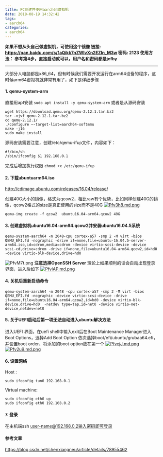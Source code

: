 ```yaml
---
title: PC创建并使用aarch64虚拟机
date: 2018-08-19 14:32:42
tags:
- aarch64
categories:
- aarch64
---
```


**如果不想从头自己做虚拟机，可使用这个镜像
链接: https://pan.baidu.com/s/1aQikk7nZWlvXn2EZIn_M3w 密码: 2123
使用方法：
参考第4步，直接启动就可以，用户名和密码都是jefby**

----------

大部分人电脑都是x86_64，但有时候我们需要开发运行在arm64设备的程序，这时候arm64虚拟机就非常有用了，如下是详细步骤

#### 1. qemu-system-arm

直接用apt安装 `sudo apt install -y qemu-system-arm`
或者是从源码安装
```	
wget https://download.qemu.org/qemu-2.12.1.tar.bz2
tar -xjvf qemu-2.12.1.tar.bz2
cd qemu-2.12.1/
./configure –-target-list=aarch64-softmmu
make -j16
sudo make install
```
源码安装需要注意，创建/etc/qemu-ifup文件，内容如下：
```	
#!/bin/sh 
/sbin/ifconfig $1 192.168.0.1
```
完成后增加执行权限
`chmod +x /etc/qemu-ifup`
	
#### 2. 下载ubuntuarm64.iso
http://cdimage.ubuntu.com/releases/16.04/release/
	
创建40G大小的镜像，格式为qcow2，相比raw有个优势，比如同样创建40G的镜像，qcow2格式的size是真正使用的size而不是40G
[![Pfv3h8.md.png](https://s1.ax1x.com/2018/08/19/Pfv3h8.md.png)](https://imgchr.com/i/Pfv3h8)
```
qemu-img create -f qcow2  ubuntu16.04-arm64.qcow2 40G
```
	
#### 3. 创建虚拟机ubuntu16.04-arm64.qcow2并安装ubuntu16.04.5系统

```
qemu-system-aarch64 -m 2048-cpu cortex-a57 -smp 2 -M virt -bios QEMU_EFI.fd -nographic -drive if=none,file=ubuntu-16.04.5-server-arm64.iso,id=cdrom,media=cdrom -device virtio-scsi-device -device scsi-cd,drive=cdrom -drive if=none,file=ubuntu16.04-arm64.qcow2,id=hd0 -device virtio-blk-device,drive=hd0
```
![PfvM7t.png](https://s1.ax1x.com/2018/08/19/PfvM7t.png)
**注意选择OpenSSH Server**
理论上如果顺利的话会自动出现登录界面，进入后如下
[![PfvlAP.md.png](https://s1.ax1x.com/2018/08/19/PfvlAP.md.png)](https://imgchr.com/i/PfvlAP)

####	4. 关机后重新启动命令
	
```
qemu-system-aarch64 -m 2048 -cpu cortex-a57 -smp 2 -M virt -bios QEMU_EFI.fd -nographic -device virtio-scsi-device -drive if=none,file=ubuntu16.04-arm64.qcow2,id=hd0 -device virtio-blk-device,drive=hd0  -netdev type=tap,id=net0 -device virtio-net-device,netdev=net0
```

####	5. 关于UEFI启动后第一项无法自动进入ubuntu解决方法

进入UEFI 界面，在uefi shell中输入exit后在Boot Maintenance Manager进入Boot Options，选择Add Boot Option 依次选择boot/efi/ubuntu/grubaa64.efi，并设置boot order，将添加的boot option放在第一个
[![PfvcjJ.md.png](https://s1.ax1x.com/2018/08/19/PfvcjJ.md.png)](https://imgchr.com/i/PfvcjJ)
[![Pfv2u9.md.png](https://s1.ax1x.com/2018/08/19/Pfv2u9.md.png)](https://imgchr.com/i/Pfv2u9)
####	6. 设置网络
	
Host :
	
```
sudo ifconfig tun0 192.168.0.1
```
Virtual machine:

```
sudo ifconfig eth0 up
sudo ifconfig eth0 192.168.0.2
```
	
#### 7. 登录
在主机端ssh user-name@192.168.0.2输入密码即可登录





#### 参考文章
https://blog.csdn.net/chenxiangneu/article/details/78955462

